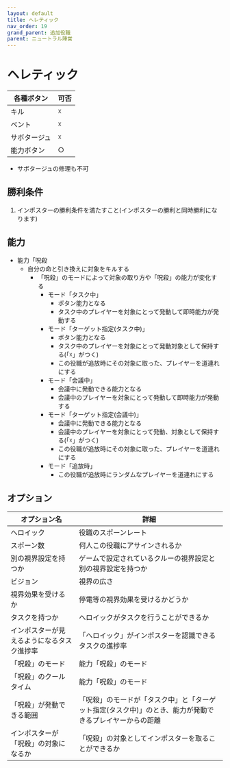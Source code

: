 ```yaml
---
layout: default
title: ヘレティック
nav_order: 19
grand_parent: 追加役職
parent: ニュートラル陣営
---
```



# ヘレティック

|  各種ボタン |  可否  |
| ---- | ---- |
|  キル  | ☓ |
|  ベント  | ☓ |
|  サボタージュ  | ☓ |
|  能力ボタン  | ○ |

 - サボタージュの修理も不可

## 勝利条件
1. インポスターの勝利条件を満たすこと(インポスターの勝利と同時勝利になります)

## 能力

- 能力「呪殺
  - 自分の命と引き換えに対象をキルする
    - 「呪殺」のモードによって対象の取り方や「呪殺」の能力が変化する
      - モード「タスク中」
        - ボタン能力となる
        - タスク中のプレイヤーを対象にとって発動して即時能力が発動する
      - モード「ターゲット指定(タスク中)」
        - ボタン能力となる
        - タスク中のプレイヤーを対象にとって発動対象として保持する(「☓」がつく)
        - この役職が追放時にその対象に取った、プレイヤーを道連れにする
      - モード「会議中」
        - 会議中に発動できる能力となる
        - 会議中のプレイヤーを対象にとって発動して即時能力が発動する
      - モード「ターゲット指定(会議中)」
        - 会議中に発動できる能力となる
        - 会議中のプレイヤーを対象にとって発動、対象として保持する(「☓」がつく)
        - この役職が追放時にその対象に取った、プレイヤーを道連れにする
      - モード「追放時」
        - この役職が追放時にランダムなプレイヤーを道連れにする

## オプション

|  オプション名 |  詳細  |
| ---- | ---- |
|  へロイック  | 役職のスポーンレート |
|  スポーン数  | 何人この役職にアサインされるか |
|  別の視界設定を持つか  |  ゲームで設定されているクルーの視界設定と別の視界設定を持つか  |
|  ビジョン  |  視界の広さ  |
|  視界効果を受けるか  |  停電等の視界効果を受けるかどうか  |
|  タスクを持つか  |  へロイックがタスクを行うことができるか  |
|  インポスターが見えるようになるタスク進捗率  |  「へロイック」がインポスターを認識できるタスクの進捗率  |
| 「呪殺」のモード | 能力「呪殺」のモード |
| 「呪殺」のクールタイム | 能力「呪殺」のモード |
| 「呪殺」が発動できる範囲  | 「呪殺」のモードが「タスク中」と「ターゲット指定(タスク中)」のとき、能力が発動できるプレイヤーからの距離  |
| インポスターが「呪殺」の対象になるか | 「呪殺」の対象としてインポスターを取ることができるか |
